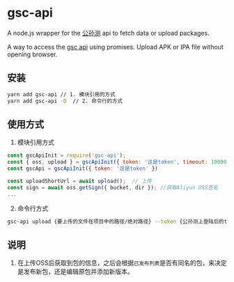 # gsc-api
A node.js wrapper for the [公孙测](https://www.gsc.cn/)  api to fetch data or upload packages.

A way to access the [gsc api](https://www.gsc.cn/) using promises. Upload APK or IPA file without opening browser.

## 安装

```bash
yarn add gsc-api // 1. 模块引用的方式
yarn add gsc-api -D  // 2. 命令行的方式
```

## 使用方式
1. 模块引用方式
```javascript
const gscApiInit = require('gsc-api');
const { oss, upload } = gscApiInit({ token: '这是token', timeout: 10000 }) // 引用需要的模块 or
const gscApi = gscApiInit({ token: '这是token' })

const uploadShortUrl = await upload();  // 上传
const sign = await oss.getSign({ bucket, dir }); //获取Aliyun OSS签名
...
```
2. 命令行方式
```bash
gsc-api upload {要上传的文件在项目中的路径/绝对路径} --token {公孙测上登陆后的token} [--name {指定上传到公孙测后显示的应用名}]
```

## 说明
1. 在上传OSS后获取到包的信息，之后会根据`已发布列表`是否有同名的包，来决定是发布新包，还是编辑原包并添加新版本。
